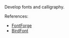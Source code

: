 Develop fonts and calligraphy.

References:

* [FontForge](https://fontforge.org/)
* [BirdFont](https://birdfont.org/)
